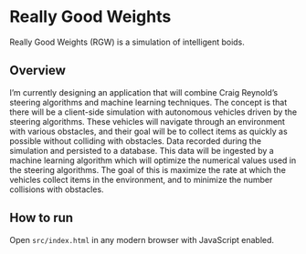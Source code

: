 Really Good Weights
===
Really Good Weights (RGW) is a simulation of intelligent boids.

Overview
---
I’m currently designing an application that will combine Craig Reynold’s steering algorithms and machine learning techniques. The concept is that there will be a client-side simulation with autonomous vehicles driven by the steering algorithms. These vehicles will navigate through an environment with various obstacles, and their goal will be to collect items as quickly as possible without colliding with obstacles. Data recorded during the simulation and persisted to a database. This data will be ingested by a machine learning algorithm which will optimize the numerical values used in the steering algorithms. The goal of this is maximize the rate at which the vehicles collect items in the environment, and to minimize the number collisions with obstacles.

How to run
---
Open `src/index.html` in any modern browser with JavaScript enabled.
